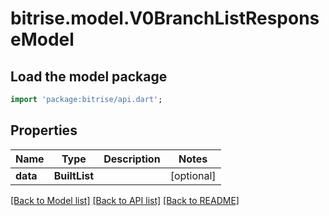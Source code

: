 # bitrise.model.V0BranchListResponseModel

## Load the model package
```dart
import 'package:bitrise/api.dart';
```

## Properties
Name | Type | Description | Notes
------------ | ------------- | ------------- | -------------
**data** | **BuiltList<String>** |  | [optional] 

[[Back to Model list]](../README.md#documentation-for-models) [[Back to API list]](../README.md#documentation-for-api-endpoints) [[Back to README]](../README.md)


